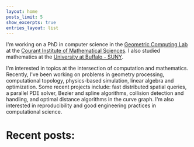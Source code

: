 ```yaml
---
layout: home
posts_limit: 5
show_excerpts: true
entries_layout: list
---
```

I'm working on a PhD in computer science in the 
[Geometric Computing Lab](https://cims.nyu.edu/gcl/)
at the [Courant Institute of Mathematical Sciences](http://cims.nyu.edu).
I also studied mathematics at the [University at Buffalo - SUNY]( http://www.math.buffalo.edu).

I'm interested in topics at the intersection of computation and mathematics.
Recently, I've been working on problems in  geometry processing, computational topology, physics-based simulation, linear algebra and optimization.
Some recent projects include: fast distributed spatial queries, a parallel PDE solver, Bezier and spline algorithms, collision detection and handling, and optimal distance algorithms in the curve graph.
I'm also interested in reproducibility and good engineering practices in computational science.

# Recent posts:
